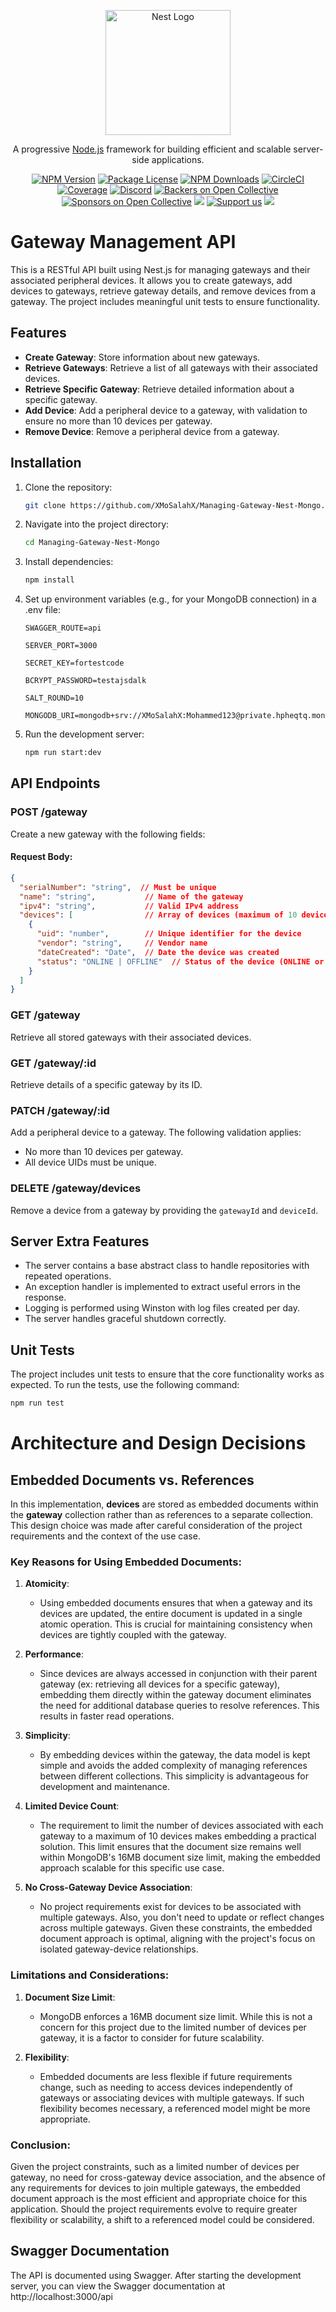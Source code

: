 <p align="center">
  <a href="http://nestjs.com/" target="blank"><img src="https://nestjs.com/img/logo-small.svg" width="200" alt="Nest Logo" /></a>
</p>

[circleci-image]: https://img.shields.io/circleci/build/github/nestjs/nest/master?token=abc123def456
[circleci-url]: https://circleci.com/gh/nestjs/nest

  <p align="center">A progressive <a href="http://nodejs.org" target="_blank">Node.js</a> framework for building efficient and scalable server-side applications.</p>
    <p align="center">
<a href="https://www.npmjs.com/~nestjscore" target="_blank"><img src="https://img.shields.io/npm/v/@nestjs/core.svg" alt="NPM Version" /></a>
<a href="https://www.npmjs.com/~nestjscore" target="_blank"><img src="https://img.shields.io/npm/l/@nestjs/core.svg" alt="Package License" /></a>
<a href="https://www.npmjs.com/~nestjscore" target="_blank"><img src="https://img.shields.io/npm/dm/@nestjs/common.svg" alt="NPM Downloads" /></a>
<a href="https://circleci.com/gh/nestjs/nest" target="_blank"><img src="https://img.shields.io/circleci/build/github/nestjs/nest/master" alt="CircleCI" /></a>
<a href="https://coveralls.io/github/nestjs/nest?branch=master" target="_blank"><img src="https://coveralls.io/repos/github/nestjs/nest/badge.svg?branch=master#9" alt="Coverage" /></a>
<a href="https://discord.gg/G7Qnnhy" target="_blank"><img src="https://img.shields.io/badge/discord-online-brightgreen.svg" alt="Discord"/></a>
<a href="https://opencollective.com/nest#backer" target="_blank"><img src="https://opencollective.com/nest/backers/badge.svg" alt="Backers on Open Collective" /></a>
<a href="https://opencollective.com/nest#sponsor" target="_blank"><img src="https://opencollective.com/nest/sponsors/badge.svg" alt="Sponsors on Open Collective" /></a>
  <a href="https://paypal.me/kamilmysliwiec" target="_blank"><img src="https://img.shields.io/badge/Donate-PayPal-ff3f59.svg"/></a>
    <a href="https://opencollective.com/nest#sponsor"  target="_blank"><img src="https://img.shields.io/badge/Support%20us-Open%20Collective-41B883.svg" alt="Support us"></a>
  <a href="https://twitter.com/nestframework" target="_blank"><img src="https://img.shields.io/twitter/follow/nestframework.svg?style=social&label=Follow"></a>
</p>
  <!--[![Backers on Open Collective](https://opencollective.com/nest/backers/badge.svg)](https://opencollective.com/nest#backer)
  [![Sponsors on Open Collective](https://opencollective.com/nest/sponsors/badge.svg)](https://opencollective.com/nest#sponsor)-->


# Gateway Management API
This is a RESTful API built using Nest.js for managing gateways and their associated peripheral devices. It allows you to create gateways, add devices to gateways, retrieve gateway details, and remove devices from a gateway. The project includes meaningful unit tests to ensure functionality.

## Features

- **Create Gateway**: Store information about new gateways.
- **Retrieve Gateways**: Retrieve a list of all gateways with their associated devices.
- **Retrieve Specific Gateway**: Retrieve detailed information about a specific gateway.
- **Add Device**: Add a peripheral device to a gateway, with validation to ensure no more than 10 devices per gateway.
- **Remove Device**: Remove a peripheral device from a gateway.

## Installation

1. Clone the repository:
   ```bash
   git clone https://github.com/XMoSalahX/Managing-Gateway-Nest-Mongo.git

2. Navigate into the project directory:
    ```bash
   cd Managing-Gateway-Nest-Mongo

3. Install dependencies:
    ```bash
   npm install
    
4. Set up environment variables (e.g., for your MongoDB connection) in a .env file:
    ```env
   SWAGGER_ROUTE=api

   SERVER_PORT=3000

   SECRET_KEY=fortestcode

   BCRYPT_PASSWORD=testajsdalk

   SALT_ROUND=10

   MONGODB_URI=mongodb+srv://XMoSalahX:Mohammed123@private.hpheqtq.mongodb.net/Geteways

5. Run the development server:
    ```bash
   npm run start:dev

## API Endpoints

### **POST /gateway**
Create a new gateway with the following fields:

#### Request Body:
```json
{
  "serialNumber": "string",  // Must be unique
  "name": "string",           // Name of the gateway
  "ipv4": "string",           // Valid IPv4 address
  "devices": [                // Array of devices (maximum of 10 devices)
    {
      "uid": "number",        // Unique identifier for the device
      "vendor": "string",     // Vendor name
      "dateCreated": "Date",  // Date the device was created
      "status": "ONLINE | OFFLINE"  // Status of the device (ONLINE or OFFLINE)
    }
  ]
}
```

### **GET /gateway**
Retrieve all stored gateways with their associated devices.

### **GET /gateway/:id**
Retrieve details of a specific gateway by its ID.

### **PATCH /gateway/:id**
Add a peripheral device to a gateway. The following validation applies:
- No more than 10 devices per gateway.
- All device UIDs must be unique.

### **DELETE /gateway/devices**
Remove a device from a gateway by providing the `gatewayId` and `deviceId`.

## Server Extra Features
- The server contains a base abstract class to handle repositories with repeated operations.
- An exception handler is implemented to extract useful errors in the response.
- Logging is performed using Winston with log files created per day.
- The server handles graceful shutdown correctly.

## Unit Tests
The project includes unit tests to ensure that the core functionality works as expected. To run the tests, use the following command:
   ```bash
   npm run test
```

# Architecture and Design Decisions

## Embedded Documents vs. References

In this implementation, **devices** are stored as embedded documents within the **gateway** collection rather than as references to a separate collection. This design choice was made after careful consideration of the project requirements and the context of the use case.

### Key Reasons for Using Embedded Documents:

1. **Atomicity**:
   - Using embedded documents ensures that when a gateway and its devices are updated, the entire document is updated in a single atomic operation. This is crucial for maintaining consistency when devices are tightly coupled with the gateway.

2. **Performance**:
   - Since devices are always accessed in conjunction with their parent gateway (ex: retrieving all devices for a specific gateway), embedding them directly within the gateway document eliminates the need for additional database queries to resolve references. This results in faster read operations.

3. **Simplicity**:
   - By embedding devices within the gateway, the data model is kept simple and avoids the added complexity of managing references between different collections. This simplicity is advantageous for development and maintenance.

4. **Limited Device Count**:
   - The requirement to limit the number of devices associated with each gateway to a maximum of 10 devices makes embedding a practical solution. This limit ensures that the document size remains well within MongoDB's 16MB document size limit, making the embedded approach scalable for this specific use case.

5. **No Cross-Gateway Device Association**:
   - No project requirements exist for devices to be associated with multiple gateways. Also, you don't need to update or reflect changes across multiple gateways. Given these constraints, the embedded document approach is optimal, aligning with the project's focus on isolated gateway-device relationships.


### Limitations and Considerations:

1. **Document Size Limit**:
   - MongoDB enforces a 16MB document size limit. While this is not a concern for this project due to the limited number of devices per gateway, it is a factor to consider for future scalability.

2. **Flexibility**:
   - Embedded documents are less flexible if future requirements change, such as needing to access devices independently of gateways or associating devices with multiple gateways. If such flexibility becomes necessary, a referenced model might be more appropriate.

### Conclusion:
Given the project constraints, such as a limited number of devices per gateway, no need for cross-gateway device association, and the absence of any requirements for devices to join multiple gateways, the embedded document approach is the most efficient and appropriate choice for this application. Should the project requirements evolve to require greater flexibility or scalability, a shift to a referenced model could be considered.

## Swagger Documentation
The API is documented using Swagger. After starting the development server, you can view the Swagger documentation at http://localhost:3000/api


